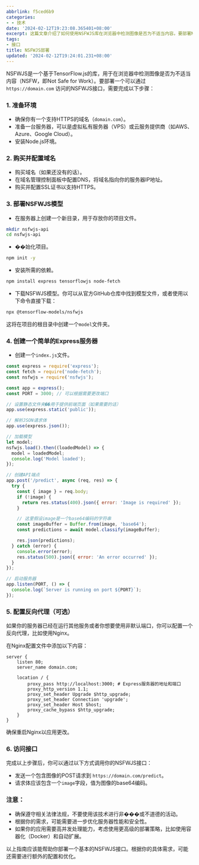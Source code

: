 ```yaml
---
abbrlink: f5ced6b9
categories:
- - 技术
date: '2024-02-12T19:23:08.365401+08:00'
excerpt: 这篇文章介绍了如何使用NSFWJS库在浏览器中检测图像是否为不适当内容。要部署NSFWJS接口，需要准备环境并购买和配置域名。然后，在服务器上部署NSFWJS模型，并创建一个简单的Express服务器来处理图像预测请求。文章还提供了可选的配置反向代理的步骤，以便在使用其他服务或非默认端口时使用。
tags:
- 接口
title: NSFWJS部署
updated: '2024-02-12T19:24:01.231+08:00'
---
```

NSFWJS是一个基于TensorFlow.js的库，用于在浏览器中检测图像是否为不适当内容（NSFW，即Not Safe for Work）。要部署一个可以通过 `https://domain.com` 访问的NSFWJS接口，需要完成以下步骤：

### 1. 准备环境

- 确保你有一个支持HTTPS的域名（`domain.com`）。
- 准备一台服务器，可以是虚拟私有服务器（VPS）或云服务提供商（如AWS、Azure、Google Cloud）。
- 安装Node.js环境。

### 2. 购买并配置域名

- 购买域名（如果还没有的话）。
- 在域名管理控制面板中配置DNS，将域名指向你的服务器IP地址。
- 购买并配置SSL证书以支持HTTPS。

### 3. 部署NSFWJS模型

- 在服务器上创建一个新目录，用于存放你的项目文件。

```bash
mkdir nsfwjs-api
cd nsfwjs-api
```

- ��始化项目。

```bash
npm init -y
```

- 安装所需的依赖。

```bash
npm install express tensorflowjs node-fetch
```

- 下载NSFWJS模型。你可以从官方GitHub仓库中找到模型文件，或者使用以下命令直接下载：

```bash
npx @tensorflow-models/nsfwjs
```

这将在项目的根目录中创建一个`model`文件夹。

### 4. 创建一个简单的Express服务器

- 创建一个`index.js`文件。

```javascript
const express = require('express');
const fetch = require('node-fetch');
const nsfwjs = require('nsfwjs');

const app = express();
const PORT = 3000; // 可以根据需要更改端口

// 设置静态文件夹��用于提供前端页面（如果需要的话）
app.use(express.static('public'));

// 解析JSON请求体
app.use(express.json());

// 加载模型
let model;
nsfwjs.load().then((loadedModel) => {
  model = loadedModel;
  console.log('Model loaded');
});

// 创建API端点
app.post('/predict', async (req, res) => {
  try {
    const { image } = req.body;
    if (!image) {
      return res.status(400).json({ error: 'Image is required' });
    }

    // 这里假设image是一个base64编码的字符串
    const imageBuffer = Buffer.from(image, 'base64');
    const predictions = await model.classify(imageBuffer);

    res.json(predictions);
  } catch (error) {
    console.error(error);
    res.status(500).json({ error: 'An error occurred' });
  }
});

// 启动服务器
app.listen(PORT, () => {
  console.log(`Server is running on port ${PORT}`);
});
```

### 5. 配置反向代理（可选）

如果你的服务器已经在运行其他服务或者你想要使用非默认端口，你可以配置一个反向代理，比如使用Nginx。

在Nginx配置文件中添加以下内容：

```nginx
server {
    listen 80;
    server_name domain.com;

    location / {
        proxy_pass http://localhost:3000; # Express服务器的地址和端口
        proxy_http_version 1.1;
        proxy_set_header Upgrade $http_upgrade;
        proxy_set_header Connection 'upgrade';
        proxy_set_header Host $host;
        proxy_cache_bypass $http_upgrade;
    }
}
```

确保重启Nginx以应用更改。

### 6. 访问接口

完成以上步骤后，你可以通过以下方式调用你的NSFWJS接口：

- 发送一个包含图像的POST请求到 `https://domain.com/predict`。
- 请求体应该包含一个`image`字段，值为图像的base64编码。

### 注意：

- 确保遵守相关法律法规，不要使用该技术进行非���或不道德的活动。
- 根据你的需求，可能需要进一步优化服务器性能和安全性。
- 如果你的应用需要高并发处理能力，考虑使用更高级的部署策略，比如使用容器化（Docker）和自动扩展。

以上指南应该能帮助你部署一个基本的NSFWJS接口。根据你的具体需求，可能还需要进行额外的配置和优化。
